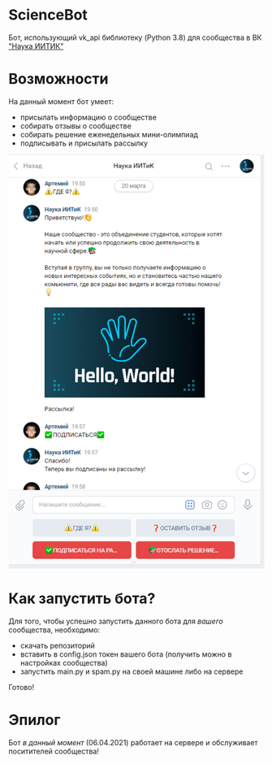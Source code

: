 # ScienceBot

Бот, использующий vk_api библиотеку (Python 3.8) для сообщества в ВК ["Наука ИИТИК"](https://vk.com/science_iitik)

# Возможности 

На данный момент бот умеет:
- присылать информацию о сообществе
- собирать отзывы о сообществе
- собирать решение еженедельных мини-олимпиад
- подписывать и присылать рассылку

![screenshot](https://github.com/dacsson/ScienceBot/blob/main/bottt.jpg)

# Как запустить бота?

Для того, чтобы успешно запустить данного бота для _вашего_ сообщества, необходимо:
- скачать репозиторий
- вставить в config.json токен вашего бота (получить можно в настройках сообщества)
- запустить main.py и spam.py на своей машине либо на сервере 

Готово!

# Эпилог

Бот _в данный момент_ (06.04.2021) работает на сервере и обслуживает поситителей сообщества!
